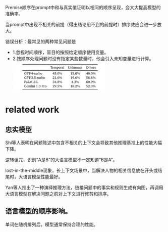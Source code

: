 Premise顺序在prompt中和与真实值证明以相同的顺序呈现，会大大提高模型的准确率。

当prompt中出现不相关的前提（得出结论用不到的前提时）排序效应会进一步放大。

错误分析：最常见的两种常见问题是
- 1.忽视时间顺序，盲目的按照给定顺序使用变量。
- 2.按顺序处理问题时没有指定某些数量时，他会引入未知变量进行计算。
![alt text](image-29.png)


# related work
## 忠实模型
Shi等人表明在问题陈述中包含不相关的上下文会导致其他推理基准上的性能大幅下降。

逆转诅咒，识别“A是B”的大语言模型不一定知道“B是A”。

lost-in-the-middle现象，长上下文场景中，当解决人物的相关信息放在开头或结尾时，大语言模型性能最好。

Yan等人推出了一种演绎推理方法，链接问题中的事实和规则生成有向图，再调用大语言模型在解决问题之前对上下文进行修剪和排序。
## 语言模型的顺序影响。
单词在随机排列后，模型通常保持合理的性能。


